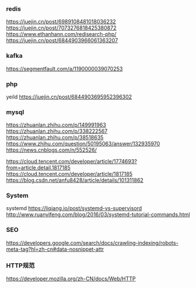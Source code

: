 

### redis

https://juejin.cn/post/6989108481018036232
https://juejin.cn/post/7073276818425380872
https://www.ethanhann.com/redisearch-php/
https://juejin.cn/post/6844903966061363207



### kafka

https://segmentfault.com/a/1190000039070253



### php
yeild
https://juejin.cn/post/6844903695952396302



### mysql
https://zhuanlan.zhihu.com/p/149991963
https://zhuanlan.zhihu.com/p/338222567
https://zhuanlan.zhihu.com/p/38518635
https://www.zhihu.com/question/50195063/answer/132935970
https://news.cnblogs.com/n/552526/


https://cloud.tencent.com/developer/article/1774693?from=article.detail.1817185
https://cloud.tencent.com/developer/article/1817185
https://blog.csdn.net/anfu8428/article/details/101311862



### System

systemd
https://liqiang.io/post/systemd-vs-supervisord
http://www.ruanyifeng.com/blog/2016/03/systemd-tutorial-commands.html


### SEO
https://developers.google.com/search/docs/crawling-indexing/robots-meta-tag?hl=zh-cn#data-nosnippet-attr


### HTTP规范
https://developer.mozilla.org/zh-CN/docs/Web/HTTP
